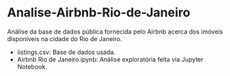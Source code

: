 # Analise-Airbnb-Rio-de-Janeiro
Análise da base de dados pública fornecida pelo Airbnb acerca dos imóveis disponíveis na cidade do Rio de Janeiro.

- listings.csv: Base de dados usada.
- Airbnb Rio de Janeiro.ipynb: Análise exploratória feita via Jupyter Notebook.
